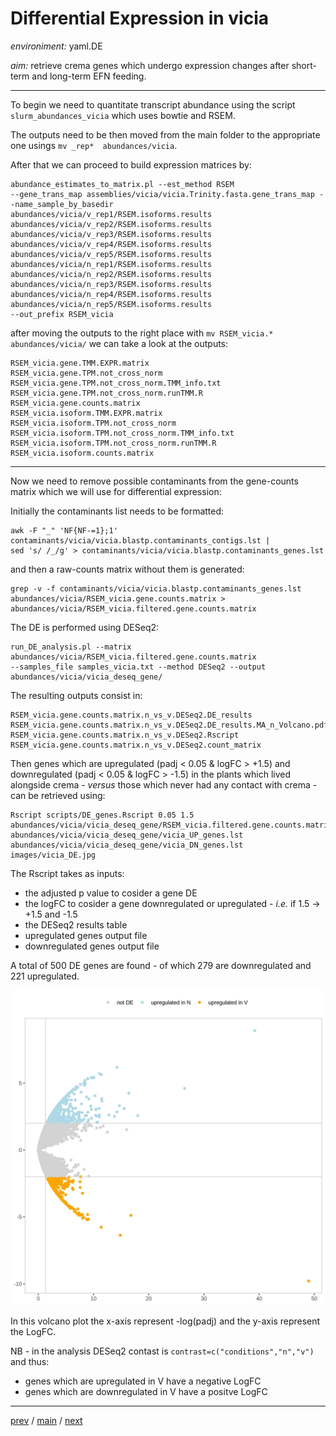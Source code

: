 # Differential Expression in vicia


*environiment:* yaml.DE

*aim:* retrieve crema genes which undergo expression changes after short-term and long-term EFN feeding.


---


To begin we need to quantitate transcript abundance using the script ```slurm_abundances_vicia``` which uses bowtie and RSEM.


The outputs need to be then moved from the main folder to the appropriate one usings  ```mv _rep*  abundances/vicia```.


After that we can proceed to build expression matrices by:


```
abundance_estimates_to_matrix.pl --est_method RSEM
--gene_trans_map assemblies/vicia/vicia.Trinity.fasta.gene_trans_map --name_sample_by_basedir 
abundances/vicia/v_rep1/RSEM.isoforms.results 
abundances/vicia/v_rep2/RSEM.isoforms.results 
abundances/vicia/v_rep3/RSEM.isoforms.results 
abundances/vicia/v_rep4/RSEM.isoforms.results 
abundances/vicia/v_rep5/RSEM.isoforms.results 
abundances/vicia/n_rep1/RSEM.isoforms.results 
abundances/vicia/n_rep2/RSEM.isoforms.results 
abundances/vicia/n_rep3/RSEM.isoforms.results 
abundances/vicia/n_rep4/RSEM.isoforms.results 
abundances/vicia/n_rep5/RSEM.isoforms.results 
--out_prefix RSEM_vicia
```


after moving the outputs to the right place with ```mv RSEM_vicia.* abundances/vicia/``` we can take a look at the outputs:


```
RSEM_vicia.gene.TMM.EXPR.matrix
RSEM_vicia.gene.TPM.not_cross_norm
RSEM_vicia.gene.TPM.not_cross_norm.TMM_info.txt
RSEM_vicia.gene.TPM.not_cross_norm.runTMM.R
RSEM_vicia.gene.counts.matrix
RSEM_vicia.isoform.TMM.EXPR.matrix
RSEM_vicia.isoform.TPM.not_cross_norm
RSEM_vicia.isoform.TPM.not_cross_norm.TMM_info.txt
RSEM_vicia.isoform.TPM.not_cross_norm.runTMM.R
RSEM_vicia.isoform.counts.matrix
```


---


Now we need to remove possible contaminants from the gene-counts matrix which we will use for differential expression:


Initially the contaminants list needs to be formatted:

```
awk -F "_" 'NF{NF-=1};1' contaminants/vicia/vicia.blastp.contaminants_contigs.lst | 
sed 's/ /_/g' > contaminants/vicia/vicia.blastp.contaminants_genes.lst
```


and then a raw-counts matrix without them is generated:


```
grep -v -f contaminants/vicia/vicia.blastp.contaminants_genes.lst 
abundances/vicia/RSEM_vicia.gene.counts.matrix > abundances/vicia/RSEM_vicia.filtered.gene.counts.matrix
```


The DE is performed using DESeq2:


```
run_DE_analysis.pl --matrix abundances/vicia/RSEM_vicia.filtered.gene.counts.matrix 
--samples_file samples_vicia.txt --method DESeq2 --output abundances/vicia/vicia_deseq_gene/
```


The resulting outputs consist in:


```
RSEM_vicia.gene.counts.matrix.n_vs_v.DESeq2.DE_results
RSEM_vicia.gene.counts.matrix.n_vs_v.DESeq2.DE_results.MA_n_Volcano.pdf
RSEM_vicia.gene.counts.matrix.n_vs_v.DESeq2.Rscript
RSEM_vicia.gene.counts.matrix.n_vs_v.DESeq2.count_matrix
```


Then genes which are upregulated (padj < 0.05 & logFC > +1.5) and downregulated (padj < 0.05 & logFC > -1.5) 
in the plants which lived alongside crema - _versus_ those which never had any contact with crema - 
can be retrieved using:


```
Rscript scripts/DE_genes.Rscript 0.05 1.5 
abundances/vicia/vicia_deseq_gene/RSEM_vicia.filtered.gene.counts.matrix.n_vs_v.DESeq2.DE_results 
abundances/vicia/vicia_deseq_gene/vicia_UP_genes.lst  
abundances/vicia/vicia_deseq_gene/vicia_DN_genes.lst 
images/vicia_DE.jpg
```


The Rscript takes as inputs:


- the adjusted p value to cosider a gene DE
- the logFC  to cosider a gene downregulated or upregulated - _i.e._ if 1.5 -> +1.5 and -1.5
- the DESeq2 results table
- upregulated genes output file
- downregulated genes output file


A total of 500 DE genes are found - of which 279 are downregulated and 221 upregulated.


![Image description](https://github.com/for-giobbe/PAINT/blob/main/images/vicia_DE.jpg)


In this volcano plot the x-axis represent -log(padj) and the y-axis represent the LogFC.


NB - in the analysis DESeq2 contast is ```contrast=c("conditions","n","v")``` and thus:

- genes which are upregulated in V have a negative LogFC
- genes which are downregulated in V have a positve LogFC



---


[prev](https://github.com/for-giobbe/PAINT/blob/main/markdowns/part_2.md) / [main](https://github.com/for-giobbe/PAINT) / [next](https://github.com/for-giobbe/PAINT/blob/main/markdowns/part_4.md)
